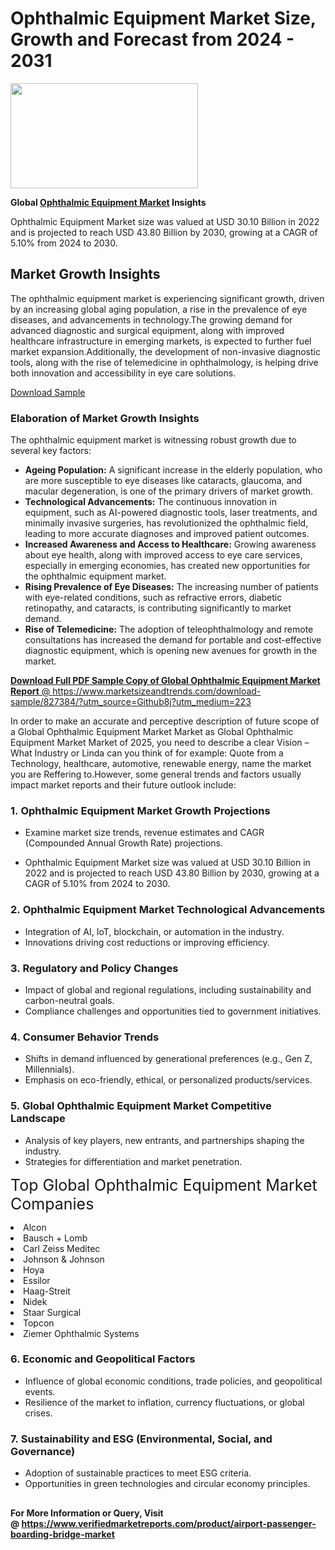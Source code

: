 <H1>Ophthalmic Equipment Market Size, Growth and Forecast from 2024 - 2031</H1><img class="aligncenter size-medium wp-image-584254" src="https://thirdeyenews.in/wp-content/uploads/2024/09/Global-Market-Research-300x168.jpeg" alt="" width="300" height="168" /><p><strong>Global&nbsp;<a href="https://www.marketsizeandtrends.com/download-sample/827384/?utm_source=Github8j?utm_medium=223">Ophthalmic Equipment Market</a> Insights</strong></p><p>Ophthalmic Equipment Market size was valued at USD 30.10 Billion in 2022 and is projected to reach USD 43.80 Billion by 2030, growing at a CAGR of 5.10% from 2024 to 2030.</p><p><h2>Market Growth Insights</h2> <p>The ophthalmic equipment market is experiencing significant growth, driven by an increasing global aging population, a rise in the prevalence of eye diseases, and advancements in technology.The growing demand for advanced diagnostic and surgical equipment, along with improved healthcare infrastructure in emerging markets, is expected to further fuel market expansion.Additionally, the development of non-invasive diagnostic tools, along with the rise of telemedicine in ophthalmology, is helping drive both innovation and accessibility in eye care solutions.</p> <p><a href="#">Download Sample</a></p> <h3>Elaboration of Market Growth Insights</h3> <p>The ophthalmic equipment market is witnessing robust growth due to several key factors:</p> <ul> <li><strong>Ageing Population:</strong> A significant increase in the elderly population, who are more susceptible to eye diseases like cataracts, glaucoma, and macular degeneration, is one of the primary drivers of market growth.</li> <li><strong>Technological Advancements:</strong> The continuous innovation in equipment, such as AI-powered diagnostic tools, laser treatments, and minimally invasive surgeries, has revolutionized the ophthalmic field, leading to more accurate diagnoses and improved patient outcomes.</li> <li><strong>Increased Awareness and Access to Healthcare:</strong> Growing awareness about eye health, along with improved access to eye care services, especially in emerging economies, has created new opportunities for the ophthalmic equipment market.</li> <li><strong>Rising Prevalence of Eye Diseases:</strong> The increasing number of patients with eye-related conditions, such as refractive errors, diabetic retinopathy, and cataracts, is contributing significantly to market demand.</li> <li><strong>Rise of Telemedicine:</strong> The adoption of teleophthalmology and remote consultations has increased the demand for portable and cost-effective diagnostic equipment, which is opening new avenues for growth in the market.</li> </ul> <p><a href="#"></p><p><span class=""><strong>Download Full PDF Sample Copy of Global Ophthalmic Equipment Market Report</strong> @ <a href="https://www.marketsizeandtrends.com/download-sample/827384/?utm_source=Github8j?utm_medium=223" target="_blank">https://www.marketsizeandtrends.com/download-sample/827384/?utm_source=Github8j?utm_medium=223</a></span></p><p>In order to make an accurate and perceptive description of future scope of a Global&nbsp;Ophthalmic Equipment Market Market as Global&nbsp;Ophthalmic Equipment Market Market of 2025, you need to describe a clear Vision &ndash; What Industry or Linda can you think of for example: Quote from a Technology, healthcare, automotive, renewable energy, name the market you are Reffering to.However, some general trends and factors usually impact market reports and their future outlook include:</p><h3>1.&nbsp;<strong>Ophthalmic Equipment Market Growth Projections</strong></h3><ul><li>Examine market size trends, revenue estimates and CAGR (Compounded Annual Growth Rate) projections.</li><li><p>Ophthalmic Equipment Market size was valued at USD 30.10 Billion in 2022 and is projected to reach USD 43.80 Billion by 2030, growing at a CAGR of 5.10% from 2024 to 2030.</p></li></ul><h3>2.&nbsp;<strong>Ophthalmic Equipment Market Technological Advancements</strong></h3><ul><li>Integration of AI, IoT, blockchain, or automation in the industry.</li><li>Innovations driving cost reductions or improving efficiency.</li></ul><h3>3.&nbsp;<strong>Regulatory and Policy Changes</strong></h3><ul><li>Impact of global and regional regulations, including sustainability and carbon-neutral goals.</li><li>Compliance challenges and opportunities tied to government initiatives.</li></ul><h3>4.&nbsp;<strong>Consumer Behavior Trends</strong></h3><ul><li>Shifts in demand influenced by generational preferences (e.g., Gen Z, Millennials).</li><li>Emphasis on eco-friendly, ethical, or personalized products/services.</li></ul><h3>5.&nbsp;<strong>Global Ophthalmic Equipment Market Competitive Landscape</strong></h3><ul><li>Analysis of key players, new entrants, and partnerships shaping the industry.</li><li>Strategies for differentiation and market penetration.</li></ul><p data-pm-slice="1 1 []"><span style="color: inherit; font-family: inherit; font-size: 25px;">Top Global Ophthalmic Equipment Market Companies</span></p><div class="" data-test-id=""><p><li>Alcon</li><li> Bausch + Lomb</li><li> Carl Zeiss Meditec</li><li> Johnson & Johnson</li><li> Hoya</li><li> Essilor</li><li> Haag-Streit</li><li> Nidek</li><li> Staar Surgical</li><li> Topcon</li><li> Ziemer Ophthalmic Systems</li></p></div><h3>6.&nbsp;<strong>Economic and Geopolitical Factors</strong></h3><ul><li>Influence of global economic conditions, trade policies, and geopolitical events.</li><li>Resilience of the market to inflation, currency fluctuations, or global crises.</li></ul><h3>7.&nbsp;<strong>Sustainability and ESG (Environmental, Social, and Governance)</strong></h3><ul><li>Adoption of sustainable practices to meet ESG criteria.</li><li>Opportunities in green technologies and circular economy principles.</li></ul><h2><strong style="font-size: 14px;">For More Information or Query, Visit @&nbsp;</strong><a style="background-color: #ffffff; font-size: 14px;" href="https://www.marketsizeandtrends.com/report/ophthalmic-equipment-market/" target="_blank">https://www.verifiedmarketreports.com/product/airport-passenger-boarding-bridge-market</a></h2>